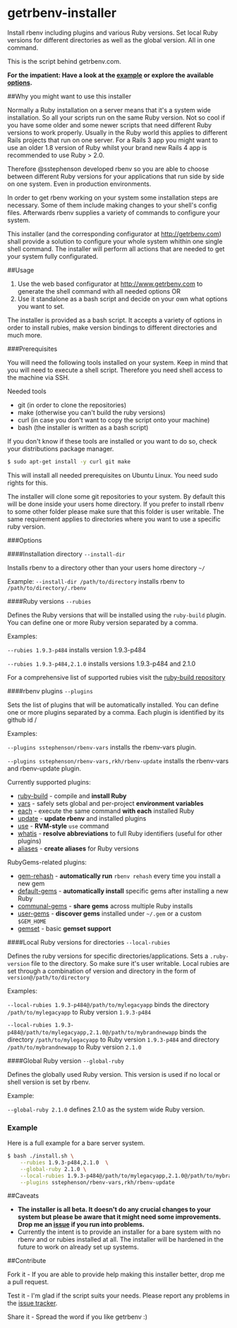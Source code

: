 getrbenv-installer
==================

Install rbenv including plugins and various Ruby versions.
Set local Ruby versions for different directories as well as the global version. All in one command.

This is the script behind getrbenv.com.

**For the impatient: Have a look at the [example](https://github.com/martinsteinorth/getrbenv-installer#example)
or explore the available [options](https://github.com/martinsteinorth/getrbenv-installer#options).**

##Why you might want to use this installer

Normally a Ruby installation on a server means that it's a system wide installation. So all your scripts run on the same
Ruby version. Not so cool if you have some older and some newer scripts that need different Ruby versions to work
properly. Usually in the Ruby world this applies to different Rails projects that run on one server. For a Rails 3 app
you might want to use an older 1.8 version of Ruby whilst your brand new Rails 4 app is recommended to use Ruby > 2.0.

Therefore @sstephenson developed rbenv so you are able to choose between different Ruby versions for your applications
that run side by side on one system. Even in production environments.

In order to get rbenv working on your system some installation steps are necessary. Some of them include making changes
to your shell's config files. Afterwards rbenv supplies a variety of commands to configure your system.

This installer (and the corresponding configurator at http://getrbenv.com) shall provide a solution to configure your
whole system whithin one single shell command. The installer will perform all actions that are needed to get your
system fully configurated.

##Usage

1. Use the web based configurator at http://www.getrbenv.com to generate the shell command with all needed options OR
2. Use it standalone as a bash script and decide on your own what options you want to set.

The installer is provided as a bash script. It accepts a variety of options in order to install rubies, make version
bindings to different directories and much more.

###Prerequisites

You will need the following tools installed on your system. Keep in mind that you will need to execute a shell script.
Therefore you need shell access to the machine via SSH.

Needed tools
* git (in order to clone the repositories)
* make (otherwise you can't build the ruby versions)
* curl (in case you don't want to copy the script onto your machine)
* bash (the installer is written as a bash script)

If you don't know if these tools are installed or you want to do so, check your distributions package manager.

~~~ sh
$ sudo apt-get install -y curl git make
~~~

This will install all needed prerequisites on Ubuntu Linux. You need sudo rights for this.

The installer will clone some git repositories to your system. By default this will be done inside your users
home directory. If you prefer to install rbenv to some other folder please make sure that this folder is user writable.
The same requirement applies to directories where you want to use a specific ruby version.

###Options

####Installation directory `--install-dir`

Installs rbenv to a directory other than your users home directory `~/`

Example: `--install-dir /path/to/directory` installs rbenv to `/path/to/directory/.rbenv`

####Ruby versions `--rubies`

Defines the Ruby versions that will be installed using the `ruby-build` plugin. You can define one or more Ruby
version separated by a comma.

Examples:

`--rubies 1.9.3-p484` installs version 1.9.3-p484

`--rubies 1.9.3-p484,2.1.0` installs versions 1.9.3-p484 and 2.1.0

For a comprehensive list of supported rubies visit the [ruby-build repository](https://github.com/sstephenson/ruby-build/tree/master/share/ruby-build)

####rbenv plugins `--plugins`

Sets the list of plugins that will be automatically installed. You can define one or more plugins separated by a comma.
Each plugin is identified by its github id <user>/<repository>

Examples:

`--plugins sstephenson/rbenv-vars` installs the rbenv-vars plugin.

`--plugins sstephenson/rbenv-vars,rkh/rbenv-update` installs the rbenv-vars and rbenv-update plugin.

Currently supported plugins:

* [ruby-build](https://github.com/sstephenson/ruby-build) - compile and **install Ruby**
* [vars](https://github.com/sstephenson/rbenv-vars) - safely sets global and
  per-project **environment variables**
* [each](https://github.com/chriseppstein/rbenv-each) - execute the same command
  **with each** installed Ruby
* [update](https://github.com/rkh/rbenv-update) - **update rbenv** and installed
  plugins
* [use](https://github.com/rkh/rbenv-use) - **RVM-style** `use` command
* [whatis](https://github.com/rkh/rbenv-whatis) - **resolve abbreviations** to
  full Ruby identifiers (useful for other plugins)
* [aliases](https://github.com/tpope/rbenv-aliases) - **create aliases** for Ruby versions

RubyGems-related plugins:

* [gem-rehash](https://github.com/sstephenson/rbenv-gem-rehash) - **automatically run**
  `rbenv rehash` every time you install a new gem
* [default-gems](https://github.com/sstephenson/rbenv-default-gems) - **automatically
  install** specific gems after installing a new Ruby
* [communal-gems](https://github.com/tpope/rbenv-communal-gems) - **share gems** across multiple Ruby installs
* [user-gems](https://github.com/mislav/rbenv-user-gems) - **discover gems** installed under `~/.gem` or a custom `$GEM_HOME`
* [gemset](https://github.com/jf/rbenv-gemset) - basic **gemset support**


####Local Ruby versions for directories `--local-rubies`

Defines the ruby versions for specific directories/applications. Sets a `.ruby-version` file to the directory. So make
sure it's user writable. Local rubies are set through a combination of version and directory in the form of
`version@/path/to/directory`

Examples:

`--local-rubies 1.9.3-p484@/path/to/mylegacyapp` binds the directory `/path/to/mylegacyapp`
to Ruby version `1.9.3-p484`

`--local-rubies 1.9.3-p484@/path/to/mylegacyapp,2.1.0@/path/to/mybrandnewapp` binds the directory `/path/to/mylegacyapp`
to Ruby version `1.9.3-p484` and directory `/path/to/mybrandnewapp` to Ruby version `2.1.0`


####Global Ruby version `--global-ruby`

Defines the globally used Ruby version. This version is used if no local or shell version is set by rbenv.

Example:

`--global-ruby 2.1.0` defines 2.1.0 as the system wide Ruby version.

### Example

Here is a full example for a bare server system.

~~~ sh
$ bash ./install.sh \
    --rubies 1.9.3-p484,2.1.0  \
    --global-ruby 2.1.0 \
    --local-rubies 1.9.3-p484@/path/to/mylegacyapp,2.1.0@/path/to/mybrandnewapp \
    --plugins sstephenson/rbenv-vars,rkh/rbenv-update
~~~

##Caveats

* **The installer is all beta. It doesn't do any crucial changes to your system but please be aware that it might need
some improvements. Drop me an [issue](https://github.com/martinsteinorth/getrbenv-installer/issues) if you run into
problems.**
* Currently the intent is to provide an installer for a bare system with no rbenv and or rubies installed at all.
The installer will be hardened in the future to work on already set up systems.


##Contribute

Fork it - If you are able to provide help making this installer better, drop me a pull request.

Test it - I'm glad if the script suits your needs. Please report any problems in the [issue tracker](https://github.com/martinsteinorth/getrbenv-installer/issues).

Share it - Spread the word if you like getrbenv :)


